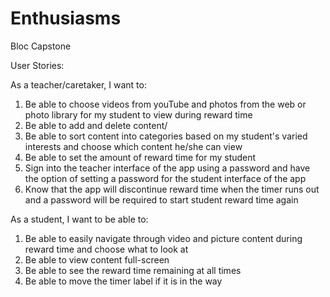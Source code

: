# Enthusiasms
Bloc Capstone 

User Stories:

As a teacher/caretaker, I want to:
1. Be able to choose videos from youTube and photos from the web or photo library for my student to view during reward time
2. Be able to add and delete content/
3. Be able to sort content into categories based on my student's varied interests and choose which content he/she can view
4. Be able to set the amount of reward time for my student
5. Sign into the teacher interface of the app using a password and have the option of setting a password for the student interface of the app
6. Know that the app will discontinue reward time when the timer runs out and a password will be required to start student reward time again

As a student, I want to be able to:
1. Be able to easily navigate through video and picture content during reward time and choose what to look at
2. Be able to view content full-screen
3. Be able to see the reward time remaining at all times
4. Be able to move the timer label if it is in the way
